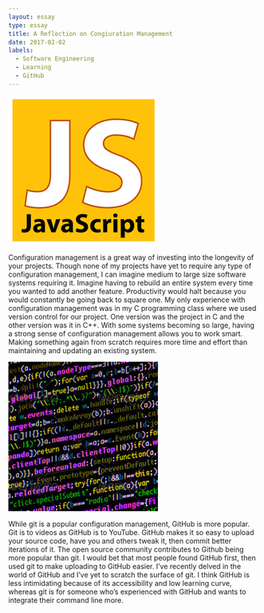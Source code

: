 ```yaml
---
layout: essay
type: essay
title: A Reflection on Congiuration Management
date: 2017-02-02
labels:
  - Software Engineering
  - Learning
  - GitHub
---
```


<img class="ui tiny left circular floated image" src="../images/jslogo.png">

Configuration management is a great way of investing into the longevity of your projects. Though none of my projects have yet to require any type of configuration management, I can imagine medium to large size software systems requiring it. Imagine having to rebuild an entire system every time you wanted to add another feature. Productivity would halt because you would constantly be going back to square one. My only experience with configuration management was in my C programming class where we used version control for our project. One version was the project in C and the other version was it in C++. With some systems becoming so large, having a strong sense of configuration management allows you to work smart. Making something again from scratch requires more time and effort than maintaining and updating an existing system.

<img class="ui tiny left circular floated image" src="../images/code.jpg">

While git is a popular configuration management, GitHub is more popular. Git is to videos as GitHub is to YouTube. GitHub makes it so easy to upload your source code, have you and others tweak it, then commit better iterations of it. The open source community contributes to Github being more popular than git. I would bet that most people found GitHub first, then used git to make uploading to GitHub easier. I’ve recently delved in the world of GitHub and I’ve yet to scratch the surface of git. I think GitHub is less intimidating because of its accessibility and low learning curve, whereas git is for someone who’s experienced with GitHub and wants to integrate their command line more.



